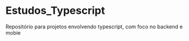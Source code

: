 # Estudos_Typescript

<p> Repositório para projetos envolvendo typescript, com foco no backend e mobie </p>
